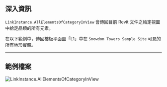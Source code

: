 ## 深入資訊
`LinkInstance.AllElementsOfCategoryInView` 會傳回目前 Revit 文件之給定視圖中給定品類的所有元素。

在以下範例中，傳回樓板平面圖「L1」中在 `Snowdon Towers Sample Site` 可見的所有地形實體。
___
## 範例檔案

![LinkInstance.AllElementsOfCategoryInView](./Revit.Elements.LinkInstance.AllElementsOfCategoryInView_img.jpg)
